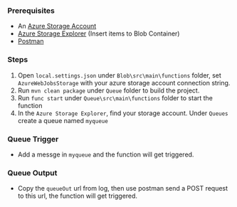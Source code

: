 ### Prerequisites
- An [Azure Storage Account](https://docs.microsoft.com/en-us/azure/storage/common/storage-quickstart-create-account?tabs=portal)
- [Azure Storage Explorer](https://azure.microsoft.com/en-us/features/storage-explorer/) (Insert items to Blob Container)
- [Postman](https://www.getpostman.com/)

### Steps
1. Open `local.settings.json` under `Blob\src\main\functions` folder, set `AzureWebJobsStorage` with your azure storage account connection string.
2. Run `mvn clean package` under `Queue` folder to build the project.
3. Run `func start` under `Queue\src\main\functions` folder to start the function
4. In the `Azure Storage Explorer`, find your storage account. Under `Queues` create a queue named `myqueue` 

### Queue Trigger
- Add a messge in `myqueue` and the function will get triggered.

### Queue Output
- Copy the `queueOut` url from log, then use postman send a POST request to this url, the function will get triggered.